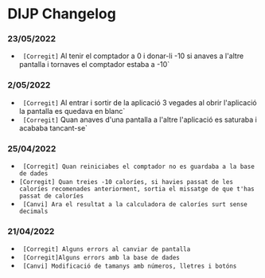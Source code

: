 # DIJP Changelog
### 23/05/2022
* ` [Corregit]` Al tenir el comptador a 0 i donar-li -10 si anaves a l'altre pantalla i tornaves el comptador estaba a -10`

### 2/05/2022
* ` [Corregit]` Al entrar i sortir de la aplicació 3 vegades al obrir l'aplicació la pantalla es quedava en blanc`
* ` [Corregit]` Quan anaves d'una pantalla a l'altre l'aplicació es saturaba i acababa tancant-se`

### 25/04/2022
* ` [Corregit] Quan reiniciabes el comptador no es guardaba a la base de dades`
* ` [Corregit] Quan treies -10 caloríes, si havies passat de les caloríes recomenades anteriorment, sortia el missatge de que t'has passat de caloríes `
* ` [Canvi] Ara el resultat a la calculadora de caloríes surt sense decimals`

### 21/04/2022
* ` [Corregit] Alguns errors al canviar de pantalla`
* ` [Corregit]Alguns errors amb la base de dades`
* ` [Canvi] Modificació de tamanys amb números, lletres i botóns`
